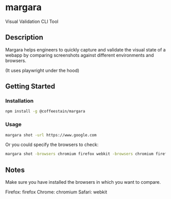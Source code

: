 # margara
Visual Validation CLI Tool

## Description
Margara helps engineers to quickly capture and validate the visual state of a webapp by comparing screenshots against different environments and browsers.

(It uses playwright under the hood)

## Getting Started

### Installation

```bash
npm install -g @coffeestain/margara
```

### Usage

```bash
margara shot -url https://www.google.com
```

Or you could specify the browsers to check:

```bash
margara shot -browsers chromium firefox webkit -browsers chromium firefox webkit
```

## Notes

Make sure you have installed the browsers in which you want to compare.

Firefox: firefox
Chrome: chromium
Safari: webkit
